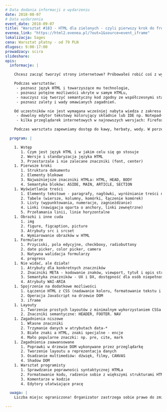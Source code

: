 ```yaml
---
# Data dodania informacji o wydarzeniu
date: 2018-08-07
# Data wydarzenia
event_date: 2018-09-07
title: "Warsztat #183 - HTML dla zielonych - czyli pierwszy krok do front-endu"
evenea_link: "https://html2.evenea.pl/?out=1&source=event_iframe"
lokalizacja: Sages
cena: Warsztat płatny - od 79 PLN
dlugosc: 9:00-17:00
prowadzacy: scira
slideshare:
opis:
  informacje: |

    Chcesz zacząć tworzyć strony internetowe? Próbowałeś robić coś z wykorzystaniem Wordpressa, ale chciałbyś w pełni zapanować na kodem? Twarde programowanie wydaje Ci się zbyt skomplikowane? Zacznij tworzyć strony internetowe z wykorzystaniem języka HTML! Język znaczników HTML to wstęp i zarazem drzwi do świata front-endu. Obecnie szeroko stosowany zarówno w przypadku tworzenia stron internetowych, aplikacji webowych, a nawet aplikacji desktopowych czy mobilnych. Warsztaty składać się będą w przeważającej części z zadań praktycznych, aby każdy uczestnik mógł stworzyć swoją pierwszą stronę WWW.

    Podczas warsztatów:
     - poznasz język HTML i towarzyszące mu technologie,
     - poznasz potężne możliwości ukryte w samym HTMLu,
     - nauczysz się tworzyć semantyczny kod zgodny ze współczesnymi standardami i trendami,
     - poznasz zalety i wady omawianych zagadnień.

    Od uczestników nie jest wymagana wcześniej nabyta wiedza z zakresu stosowania HTML czy innych technologii webowych. Niemniej jednak obycie z jakimkolwiek językiem programowania jest mile widziane. Warsztaty skierowane dla osób początkujących adeptów front-endu. Uczestnicy w trakcie zajęć korzystają z własnego sprzętu (do wygodnej pracy wystarczy jakikolwiek laptop z systemami Linux, OSX czy Windows) na którym mile widziane jest zainstalowane następujące oprogramowanie:
     - dowolny edytor tekstowy kolorujący składnie lub IDE np. Notepad++, Atom, NetBeans, Visual Studio, WebStorm,
     - kilka przeglądarek internetowych w najnowszych wersjach: Firefox, Chrome/Chromium, IE/EDGE, Opera, Safari.

    Podczas warsztatu zapewniamy dostęp do kawy, herbaty, wody. W porze obiadowej zapewniamy pizzę w wersji mięsnej lub wegetariańskiej.

  program: |

    1. Wstęp
       1. Czym jest język HTML i w jakim celu się go stosuje
       2. Wersje i standaryzacja języka HTML
       3. Przestarzale i nie zalecane znaczniki (font, center)
    1. Pierwsze kroki
       1. Struktura dokumentu
       2. Elementy blokowe
       3. Najważniejsze znaczniki HTMLa: HTML, HEAD, BODY
       4. Semantyka bloków: ASIDE, MAIN, ARTICLE, SECTION
    1. Wyświetlanie treści
       1. Elementy tekstowe - paragrafy, nagłówki, wyróżnianie treści na różne sposoby
       2. Tabele (wiersze, kolumny, komórki, łączenie komórek)
       3. Listy (wypunktowania, numeracje, zagnieżdżanie)
       4. Linki (nawigacja oparta o anchory, linki zewnętrzne)
       5. Przełamania linii, linie horyzontalne
    1. Obrazki i inne cuda
       1. img
       2. figure, figcaption, picture
       3. Atrybuty src i srcset
       4. Wymiarowanie obrazków w HTML
    1. Formularze
       1. Przyciski, pola edycyjne, checkboxy, radiobuttony
       2. date picker, color picker, camera
       3. Natywna walidacja formularzy
       4. progress
    1. Nie widać, ale działa!
       1. Atrybuty dla konkretnych znaczników
       2. Znaczniki META - kodowanie znaków, viewport, tytuł i opis strony
       3. Semantyka znaczników - UX i DX, dostępność dla osób niepełnosprawnych
       4. Atrybuty WAI-ARIA
    1. Spojrzenie na dodatkowe możliwości
       1. Łączenie HTML z CSS (nadawanie koloru, formatowanie tekstu i inne podstawy)
       2. Operacja JavaScript na drzewie DOM
       3. iframe
    1. Layouty
       1. Tworzenie prostych layoutów z minimalnym wykorzystaniem CSSa
       2. Znaczniki semantyczne: HEADER, FOOTER. NAV
    1. Zagadnienia niszowe
       1. Własne znaczniki
       2. Trzymanie danych w atrybutach data-*
       3. Białe znaki a HTML, znaki specjalne - encje
       4. Mało popularne znaczki: np. pre, cite, mark
    1. Zagadnienia zaawansowane
       1. Poprawki w drzewie DOM wykonywane przez przeglądarkę
       2. Tworzenie layoutu a reprezentacja danych
       3. Osadzanie multimediów: dźwięk, filmy, CANVAS
       4. Shadow DOM
    1. Warsztat programisty
       1. Sprawdzanie poprawności syntaktycznej HTMLa
       2. Formatowanie kodu, radzenie sobie z większymi strukturami HTML
       3. Komentarze w kodzie
       4. Edytory ułatwiające pracę

  uwaga: |
    Liczba miejsc ograniczona! Organizator zastrzega sobie prawo do zmiany lokalizacji wydarzenia oraz jego odwołania w przypadku niezgłoszenia się minimalnej liczby uczestników.

---
```

